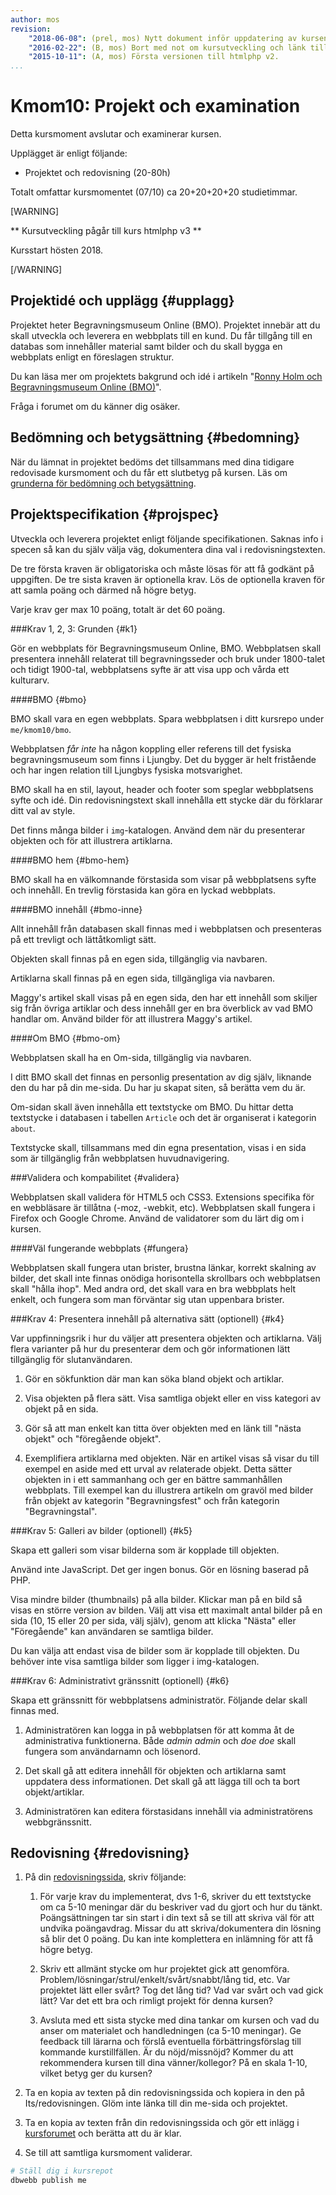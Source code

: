 ```yaml
---
author: mos
revision:
    "2018-06-08": (prel, mos) Nytt dokument inför uppdatering av kursen.
    "2016-02-22": (B, mos) Bort med not om kursutveckling och länk till version 1.
    "2015-10-11": (A, mos) Första versionen till htmlphp v2.
...
```

Kmom10: Projekt och examination
==================================

Detta kursmoment avslutar och examinerar kursen.

Upplägget är enligt följande:

* Projektet och redovisning (20-80h)

Totalt omfattar kursmomentet (07/10) ca 20+20+20+20 studietimmar.

[WARNING]

** Kursutveckling pågår till kurs htmlphp v3 **

Kursstart hösten 2018.

[/WARNING]


<!--
tryck responsiv design
tryck kodstruktur php, funktioner, filer
-->



Projektidé och upplägg {#upplagg}
--------------------------------------------------------------------

Projektet heter Begravningsmuseum Online (BMO). Projektet innebär att du skall utveckla och leverera en webbplats till en kund. Du får tillgång till en databas som innehåller material samt bilder och du skall bygga en webbplats enligt en föreslagen struktur.

Du kan läsa mer om projektets bakgrund och idé i artikeln "[Ronny Holm och Begravningsmuseum Online (BMO)](htmlphp/projekt-appendix-1)".

Fråga i forumet om du känner dig osäker.



Bedömning och betygsättning {#bedomning}
--------------------------------------------------------------------

När du lämnat in projektet bedöms det tillsammans med dina tidigare redovisade kursmoment och du får ett slutbetyg på kursen. Läs om [grunderna för bedömning och betygsättning](kurser/bedomning-och-betygsattning).



Projektspecifikation {#projspec}
--------------------------------------------------------------------

Utveckla och leverera projektet enligt följande specifikationen. Saknas info i specen så kan du själv välja väg, dokumentera dina val i redovisningstexten.

De tre första kraven är obligatoriska och måste lösas för att få godkänt på uppgiften. De tre sista kraven är optionella krav. Lös de optionella kraven för att samla poäng och därmed nå högre betyg.

Varje krav ger max 10 poäng, totalt är det 60 poäng.



###Krav 1, 2, 3: Grunden {#k1}

Gör en webbplats för Begravningsmuseum Online, BMO. Webbplatsen skall presentera innehåll relaterat till begravningsseder och bruk under 1800-talet och tidigt 1900-tal, webbplatsens syfte är att visa upp och vårda ett kulturarv.



####BMO {#bmo}

BMO skall vara en egen webbplats. Spara webbplatsen i ditt kursrepo under `me/kmom10/bmo`.

Webbplatsen *får inte* ha någon koppling eller referens till det fysiska begravningsmuseum som finns i Ljungby. Det du bygger är helt fristående och har ingen relation till Ljungbys fysiska motsvarighet.

BMO skall ha en stil, layout, header och footer som speglar
webbplatsens syfte och idé. Din redovisningstext skall innehålla ett stycke där du förklarar ditt val av style.

Det finns många bilder i `img`-katalogen. Använd dem när du presenterar objekten och för att illustrera artiklarna.



####BMO hem {#bmo-hem}

BMO skall ha en välkomnande förstasida som visar på webbplatsens syfte och innehåll. En trevlig förstasida kan göra en lyckad webbplats.



####BMO innehåll  {#bmo-inne}

Allt innehåll från databasen skall finnas med i webbplatsen och presenteras
på ett trevligt och lättåtkomligt sätt.

Objekten skall finnas på en egen sida, tillgänglig via navbaren.

Artiklarna skall finnas på en egen sida, tillgängliga via navbaren.

Maggy's artikel skall visas på en egen sida, den har ett innehåll som skiljer sig från övriga artiklar och dess innehåll ger en bra överblick av vad BMO handlar om. Använd bilder för att illustrera Maggy's artikel.



####Om BMO  {#bmo-om}

Webbplatsen skall ha en Om-sida, tillgänglig via navbaren.

I ditt BMO skall det finnas en personlig presentation av dig själv, liknande den du har på din me-sida. Du har ju skapat siten, så berätta vem du är.

Om-sidan skall även innehålla ett textstycke om BMO. Du hittar detta textstycke i databasen i tabellen `Article` och det är organiserat i kategorin `about`.

Textstycke skall, tillsammans med din egna presentation, visas i en sida som är tillgänglig från webbplatsen huvudnavigering.



###Validera och kompabilitet {#validera}

Webbplatsen skall validera för HTML5 och CSS3. Extensions specifika för en webbläsare är tillåtna (-moz, -webkit, etc). Webbplatsen skall fungera i Firefox och Google Chrome. Använd de validatorer som du lärt dig om i kursen.



####Väl fungerande webbplats {#fungera}

Webbplatsen skall fungera utan brister, brustna länkar, korrekt skalning av bilder, det skall inte finnas onödiga horisontella skrollbars och webbplatsen skall "hålla ihop". Med andra ord, det skall vara en bra webbplats helt enkelt, och fungera som man förväntar sig utan uppenbara brister.



###Krav 4: Presentera innehåll på alternativa sätt (optionell) {#k4}

Var uppfinningsrik i hur du väljer att presentera objekten och artiklarna. Välj flera varianter på hur du presenterar dem och gör informationen lätt tillgänglig för slutanvändaren.

1. Gör en sökfunktion där man kan söka bland objekt och artiklar.

2. Visa objekten på flera sätt. Visa samtliga objekt eller en viss kategori av objekt på en sida.

3. Gör så att man enkelt kan titta över objekten med en länk till "nästa objekt" och "föregående objekt".

4. Exemplifiera artiklarna med objekten. När en artikel visas så visar du till exempel en aside med ett urval av relaterade objekt. Detta sätter objekten in i ett sammanhang och ger en bättre sammanhållen webbplats. Till exempel kan du illustrera artikeln om gravöl med bilder från objekt av kategorin "Begravningsfest" och från kategorin "Begravningstal". 



###Krav 5: Galleri av bilder (optionell) {#k5}

Skapa ett galleri som visar bilderna som är kopplade till objekten.

Använd inte JavaScript. Det ger ingen bonus. Gör en lösning baserad på PHP.

Visa mindre bilder (thumbnails) på alla bilder. Klickar man på en bild så visas en större version av bilden. Välj att visa ett maximalt antal bilder på en sida (10, 15 eller 20 per sida, välj själv), genom att klicka "Nästa" eller "Föregående" kan användaren se samtliga bilder.

Du kan välja att endast visa de bilder som är kopplade till objekten. Du behöver inte visa samtliga bilder som ligger i img-katalogen.



###Krav 6: Administrativt gränssnitt (optionell) {#k6}

Skapa ett gränssnitt för webbplatsens administratör. Följande delar skall finnas med.

1. Administratören kan logga in på webbplatsen för att komma åt de administrativa funktionerna. Både *admin admin* och *doe doe* skall fungera som användarnamn och lösenord.

2. Det skall gå att editera innehåll för objekten och artiklarna samt uppdatera dess informationen. Det skall gå att lägga till och ta bort objekt/artiklar.

3. Administratören kan editera förstasidans innehåll via administratörens webbgränssnitt.



Redovisning {#redovisning}
--------------------------------------------------------------------

1. På din [redovisningssida](htmlphp/redovisa), skriv följande:

    1. För varje krav du implementerat, dvs 1-6, skriver du ett textstycke om ca 5-10 meningar där du beskriver vad du gjort och hur du tänkt. Poängsättningen tar sin start i din text så se till att skriva väl för att undvika poängavdrag. Missar du att skriva/dokumentera din lösning så blir det 0 poäng. Du kan inte komplettera en inlämning för att få högre betyg.

    1. Skriv ett allmänt stycke om hur projektet gick att genomföra. Problem/lösningar/strul/enkelt/svårt/snabbt/lång tid, etc. Var projektet lätt eller svårt? Tog det lång tid? Vad var svårt och vad gick lätt? Var det ett bra och rimligt projekt för denna kursen?

    3. Avsluta med ett sista stycke med dina tankar om kursen och vad du anser om materialet och handledningen (ca 5-10 meningar). Ge feedback till lärarna och förslå eventuella förbättringsförslag till kommande kurstillfällen. Är du nöjd/missnöjd? Kommer du att rekommendera kursen till dina vänner/kollegor? På en skala 1-10, vilket betyg ger du kursen?

2. Ta en kopia av texten på din redovisningssida och kopiera in den på Its/redovisningen. Glöm inte länka till din me-sida och projektet. 

3. Ta en kopia av texten från din redovisningssida och gör ett inlägg i [kursforumet](forum/utbildning/htmlphp) och berätta att du är klar.

4. Se till att samtliga kursmoment validerar.

```bash
# Ställ dig i kursrepot
dbwebb publish me
```
